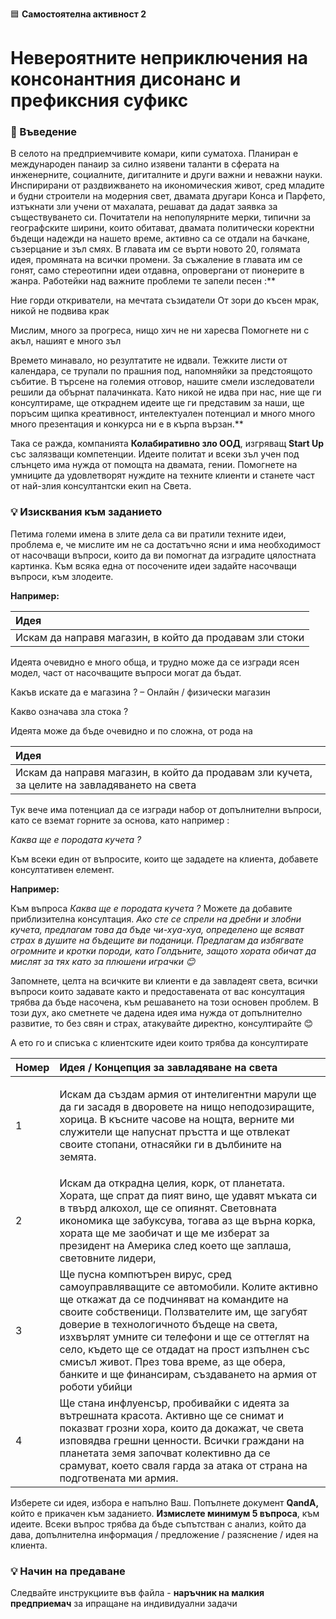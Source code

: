 🟦 **Самостоятелна активност 2**
# Невероятните неприключения на консонантния дисонанс и префиксния суфикс 

### 🚀 Въведение

В селото на предприемчивите комари, кипи суматоха. Планиран е международен панаир за силно изявени таланти в сферата на инженерните, социалните, дигиталните и други важни и неважни науки.
Инспирирани от раздвижването на икономическия живот, сред младите и будни строители на модерния свет, двамата другари Конса и Парфето,  изтъкнати зли учени от махалата, решават да дадат заявка за съществуването си. Почитатели на непопулярните мерки, типични за географските ширини, които обитават, двамата политически коректни бъдещи надежди на нашето време, активно са се отдали на бачкане, съзерцание и зъл смях. В главата им се върти новото 20, голямата идея, промяната на всички промени. За съжаление в главата им се гонят, само стереотипни идеи отдавна, опровергани от пионерите в жанра. Работейки над важните проблеми те запели песен :** 

Ние горди откриватели, 
на мечтата съзидатели
От зори до късен мрак,
никой не подвива крак

Мислим, много за прогреса,
нищо хич не ни харесва
Помогнете ни с акъл,
нашият е много зъл

Времето минавало, но резултатите не идвали. Тежките листи от календара, се трупали по прашния под, напомняйки за предстоящото събитие.  В търсене на големия отговор, нашите смели изследователи решили да обърнат палачинката. Като никой не идва при нас, ние ще ги консултираме, ще откраднем идеите ще ги представим за наши, ще поръсим щипка креативност, интелектуален потенциал и много много много презентация и конкурса ни е в кърпа вързан.** 

Така се ражда, компанията **Колабиративно зло ООД**, изгряващ **Start Up** със залязващи компетенции. Идеите политат и всеки зъл учен под слънцето има нужда от помощта на двамата, гении. Помогнете на умниците да удовлетворят нуждите на техните клиенти и станете част от най-злия консултантски екип на Света. 

### 💡 Изисквания към заданието

Петима големи имена в злите дела са ви пратили техните идеи, проблема е, че мислите им не са достатъчно ясни и има необходимост от насочващи въпроси, които да ви помогнат да изградите цялостната картинка. Към всяка една от посочените идеи задайте насочващи въпроси, към злодеите. 

**Например:** 

|**Идея**|
| :- |
|Искам да направя магазин, в който да продавам зли стоки|

Идеята очевидно е много обща, и трудно може да се изгради ясен модел, част от насочващите въпроси могат да бъдат.

Какъв искате да е магазина ? – Онлайн / физически магазин

Какво означава зла стока ?

Идеята може да бъде очевидно  и по сложна, от рода на 


|**Идея**|
| :- |
|Искам да направя магазин, в който да продавам зли кучета, за целите на завладяването на света|

Тук вече има потенциал да се изгради набор от допълнителни въпроси, като се вземат горните за основа, като например :

*Каква ще е породата кучета ?*

Към всеки един от въпросите, които ще зададете на клиента, добавете консултативен елемент. 

**Например:** 

Към въпроса *Каква ще е породата кучета ?* Можете да добавите приблизителна консултация. *Ако сте се спрели на дребни и злобни кучета, предлагам това да бъде чи-хуа-хуа, определено ще всяват страх в душите на бъдещите ви поданици. Предлагам да избягвате огромните и кротки породи, като Голдъните, защото хората обичат да мислят за тях като за плюшени играчки 😊* 

Запомнете, целта на всичките ви клиенти е да завладеят света, всички въпроси които задавате както и предоставената от вас консултация трябва да бъде насочена, към решаването на този основен проблем. В този дух, ако сметнете че дадена идея има нужда от допълнително развитие, то без свян и страх, атакувайте директно, консултирайте 😊

А ето го и списъка с клиентските идеи които трябва да консултирате

|**Номер**|**Идея / Концепция за завладяване на света**|
| :- | :- |
|1|<p>Искам да създам армия от интелигентни марули ще да ги засадя в дворовете на нищо неподозиращите, хорица. В късните часове на нощта, верните ми служители ще напуснат пръстта и ще отвлекат своите стопани, отнасяйки ги в дълбините на земята.</p><p></p>|
|2|Искам да открадна целия, корк, от планетата. Хората, ще спрат да пият вино, ще удавят мъката си в твърд алкохол, ще се опиянят. Световната икономика ще забуксува, тогава аз ще върна корка, хората ще ме заобичат и ще ме изберат за президент на Америка след което ще заплаша, световните лидери, |
|3|Ще пусна компютърен вирус, сред самоуправляващите се автомобили. Колите активно ще откажат да се подчиняват на командите на своите собственици. Ползвателите им, ще загубят доверие в технологичното бъдеще на света, изхвърлят умните си телефони и ще се оттеглят на село, където ще се отдадат на прост изпълнен със смисъл живот. През това време, аз ще обера, банките и ще финансирам, създаването на армия от роботи убийци |
|4|Ще стана инфлуенсър, пробивайки с идеята за вътрешната красота. Активно ще се снимат и показват грозни хора, които да докажат, че света изповядва грешни ценности. Всички граждани на планетата земя започват колективно да се срамуват, което сваля гарда за атака от страна на подготвената ми армия.|

Изберете си идея, избора е напълно Ваш. Попълнете документ **QandA,** който е прикачен към заданието. **Измислете минимум 5 въпроса**, към идеите. Всеки въпрос трябва да бъде съпътстван с анализ, който да дава, допълнителна информация / предложение / разяснение / идея на клиента.

### 💡 Начин на предаване
Следвайте инструкциите във файла - **наръчник на малкия предприемач** за ипращане на индивидуални задачи